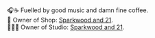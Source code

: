 🎧☕️    Fuelled by good music and damn fine coffee.  
🏪     Owner of Shop: [Sparkwood and 21](https://sparkwoodand21.com "@sprkwd on pretty much everything").  
🧑🏻‍💻     Owner of Studio: [Sparkwood and 21](https://sparkwoodand21.org "@sprkwd on pretty much everything").
